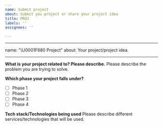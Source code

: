 ```yaml
---
name: Submit project
about: Submit you project or share your project idea
title: PROJ
labels: ''
assignees: ''

---
```


---
name: "\U0001F680 Project"
about: Your project/project idea.

---

<!--
Thank you for suggesting an idea to make learntocloud.guide better.

Please fill in as much of the template below as you're able.
-->

**What is your project related to? Please describe.**
Please describe the problem you are trying to solve.

**Which phase your project falls under?**
- [ ] Phase 1
- [ ] Phase 2
- [ ] Phase 3
- [ ] Phase 4

**Tech stack/Technologies being used**
Please describe different services/technologies that will be used.